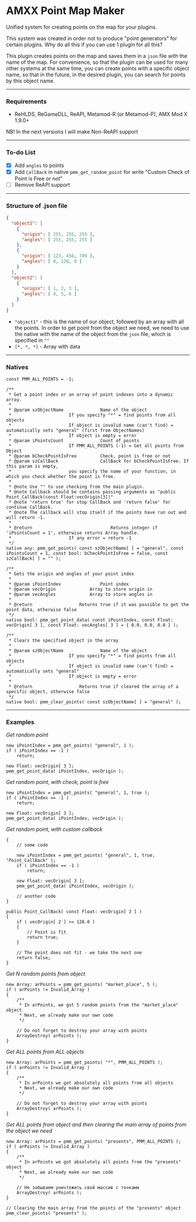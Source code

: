 # AMXX Point Map Maker
Unified system for creating points on the map for your plugins.

This system was created in order not to produce "point generators" for certain plugins. Why do all this if you can use 1 plugin for all this?

This plugin creates points on the map and saves them in a `json` file with the name of the map. For convenience, so that the plugin can be used for many other systems at the same time, you can create points with a specific object name, so that in the future, in the desired plugin, you can search for points by this object name.

---

### Requirements

- ReHLDS, ReGameDLL, ReAPI, Metamod-R (or Metamod-P), AMX Mod X 1.9.0+

NB! In the next versions I will make Non-ReAPI support

---

### To-do List

- [x] Add `angles` to points
- [x] Add `CallBack` in native `pmm_get_random_point` for write "Custom Check of Point is Free or not"
- [ ] Remove ReAPI support

---

### Structure of .json file

```json
{
  "object1": [
    {
      "origin": [ 255, 255, 255 ],
      "angles": [ 255, 255, 255 ]
    },
    {
      "origin": [ 123, 456, 789 ],
      "angles": [ 0, 128, 0 ]
    }
  ],
  "object2": [
    {
      "origin": [ 1, 2, 3 ],
      "angles": [ 4, 5, 6 ]
    }
  ]
}
```

- `"object1"` - this is the name of our object, followed by an array with all the points. In order to get point from the object we need, we need to use the native with the name of the object from the `json` file, which is specified in `""`
- `[*, *, *]` - Array with data

---

### Natives

```Pawn
const PMM_ALL_POINTS = -1;

/**
 * Get a point index or an array of point indexes into a dynamic array.
 * 
 * @param szObjectName				Name of the object
 * 						If you specify "*" = find points from all objects
 * 						If object is invalid name (can't find) = automatically sets "general" (first from ObjectNames)
 * 						If object is empty = error
 * @param iPointsCount				Count of points
 * 						If PMM_ALL_POINTS (-1) = Get all points from Object
 * @param bCheckPointIsFree			Check, point is free or not
 * @param szCallBack				CallBack for bCheckPointIsFree. If this param is empty,
 * 						you specify the name of your function, in which you check whether the point is free.
 * 
 * @note Use "" to use checking from the main plugin.
 * @note Callback should be contains passing arguments as "public Point_CallBack(const Float:vecOrigin[3])"
 * @note 'return true' for stop CallBack and 'return false' for continue CallBack.
 * @note The callback will stop itself if the points have run out and will return -1.
 * 
 * @return                     			Returns integer if 'iPointsCount = 1', otherwise returns Array handle.
 * 						If any error = return -1
 */
native any: pmm_get_points( const szObjectName[ ] = "general", const iPointsCount = 1, const bool: bCheckPointIsFree = false, const szCallBack[ ] = "" );

/**
 * Gets the origin and angles of your point index
 * 
 * @param iPointIndex				Point index
 * @param vecOrigin				Array to store origin in
 * @param vecAngles				Array to store angles in
 * 
 * @return					Returns true if it was possible to get the point data, otherwise false
 */
native bool: pmm_get_point_data( const iPointIndex, const Float: vecOrigin[ 3 ], const Float: vecAngles[ 3 ] = { 0.0, 0.0, 0.0 } );

/**
 * Clears the specified object in the array
 * 
 * @param szObjectName				Name of the object
 * 						If you specify "*" = find points from all objects
 * 						If object is invalid name (can't find) = automatically sets "general"
 * 						If object is empty = error
 * 
 * @return					Returns true if cleared the array of a specific object, otherwise false
 */
native bool: pmm_clear_points( const szObjectName[ ] = "general" );
```

---

### Examples

*Get random point*
```Pawn
new iPointIndex = pmm_get_points( "general", 1 );
if ( iPointIndex == -1 )
    return;

new Float: vecOrigin[ 3 ];
pmm_get_point_data( iPointIndex, vecOrigin );
```

*Get random point, with check, point is free*
```Pawn
new iPointIndex = pmm_get_points( "general", 1, true );
if ( iPointIndex == -1 )
    return;

new Float: vecOrigin[ 3 ];
pmm_get_point_data( iPointIndex, vecOrigin );
```

*Get random point, with custom callback*
```Pawn
{
    // some code

    new iPointIndex = pmm_get_points( "general", 1, true, "Point_CallBack" );
    if ( iPointIndex == -1 )
        return;

    new Float: vecOrigin[ 3 ];
    pmm_get_point_data( iPointIndex, vecOrigin );

    // another code
}

public Point_CallBack( const Float: vecOrigin[ 3 ] )
{
    if ( vecOrigin[ 2 ] >= 128.0 )
    {
        // Point is fit
        return true;
    }

    // The point does not fit - we take the next one
    return false;
}
```

*Get N random points from object*
```Pawn
new Array: arPoints = pmm_get_points( "market_place", 5 );
if ( arPoints != Invalid_Array )
{
    /**
     * In arPoints, we got 5 random points from the "market_place" object
     * Next, we already make our own code
     */

    // Do not forget to destroy your array with points
    ArrayDestroy( arPoints );
}
```

*Get ALL points from ALL objects*
```Pawn
new Array: arPoints = pmm_get_points( "*", PMM_ALL_POINTS );
if ( arPoints != Invalid_Array )
{
    /**
     * In arPoints we got absolutely all points from all objects
     * Next, we already make our own code
     */

    // Do not forget to destroy your array with points
    ArrayDestroy( arPoints );
}
```

*Get ALL points from object and then clearing the main array of points from the object we need*
```Pawn
new Array: arPoints = pmm_get_points( "presents", PMM_ALL_POINTS );
if ( arPoints != Invalid_Array )
{
    /**
     * In arPoints we got absolutely all points from the "presents" object
     * Next, we already make our own code
     */

    // Не забываем уничтожить свой массив с точками
    ArrayDestroy( arPoints );
}

// Clearing the main array from the points of the "presents" object
pmm_clear_points( "presents" );
```
